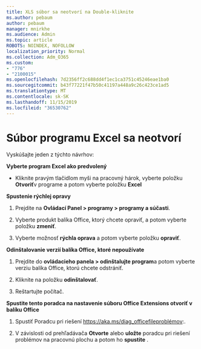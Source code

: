 ```yaml
---
title: XLS súbor sa neotvorí na Double-kliknite
ms.author: pebaum
author: pebaum
manager: mnirkhe
ms.audience: Admin
ms.topic: article
ROBOTS: NOINDEX, NOFOLLOW
localization_priority: Normal
ms.collection: Adm_O365
ms.custom:
- "776"
- "2100015"
ms.openlocfilehash: 7d2356ff2c688dd4f1ec1ca3751c45246eae1ba0
ms.sourcegitcommit: b43f77221f47b50c41197a448a9c26c423ce1ad5
ms.translationtype: MT
ms.contentlocale: sk-SK
ms.lasthandoff: 11/15/2019
ms.locfileid: "36530762"
---
```

# <a name="excel-file-doesnt-open"></a>Súbor programu Excel sa neotvorí

Vyskúšajte jeden z týchto návrhov:

**Vyberte program Excel ako predvolený**

* Kliknite pravým tlačidlom myši na pracovný hárok, vyberte položku **Otvoriť**v programe a potom vyberte položku **Excel**

**Spustenie rýchlej opravy**

1. Prejdite na **Ovládací Panel > programy > programy a súčasti**.

2. Vyberte produkt balíka Office, ktorý chcete opraviť, a potom vyberte položku **zmeniť**.

3. Vyberte možnosť **rýchla oprava** a potom vyberte položku **opraviť**.

**Odinštalovanie verzií balíka Office, ktoré nepoužívate**

1. Prejdite do **ovládacieho panela > odinštalujte program**a potom vyberte verziu balíka Office, ktorú chcete odstrániť.

2. Kliknite na položku **odinštalovať**.

3. Reštartujte počítač.

**Spustite tento poradca na nastavenie súboru Office Extensions otvoriť v balíku Office**

1. Spustiť Poradcu pri riešení https://aka.ms/diag_officefileproblémov:.

2. V závislosti od prehľadávača **Otvorte** alebo **uložte** poradcu pri riešení problémov na pracovnú plochu a potom ho **spustite** .

